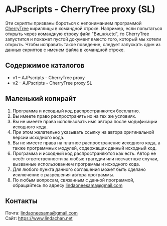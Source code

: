 # AJPscripts - CherryTree proxy (SL)

Эти скрипты призваны бороться с непониманием программой [CherryTree](https://www.giuspen.com/cherrytree/) кириллицы в командной строке. Например, если попытаться открыть через командную строку файл "Вишня.ctd", то CherryTree запустится и покажет пустой документ вместо того, который мы хотели открыть. Чтобы исправить такое поведение, следует запускать один из данных скриптов с именем файла в командной строке.

## Содержимое каталогов

- v1 – AJPscripts - CherryTree proxy
- v2 – AJPscripts - CherryTree proxy SL

## Маленький копирайт

1. Программа и исходный код распространяются бесплатно.
2. Вы имеете право распространять их на тех же условиях.
3. Вы не имеете права использовать имя автора после модификации исходного кода.
4. При этом желательно указывать ссылку на автора оригинальной версии исходного кода.
5. Вы не имеете права на платное распространение исходного кода, а также программных модулей, содержащих данный исходный код.
6. Программа и исходный код распространяются как есть. Автор не несёт ответственности за любые трагедии или несчастные случаи, вызванные использованием программы и исходного кода.
7. Для любого пункта данного соглашения может быть сделано исключение с разрешения автора программы.
8. По любым вопросам, связанным с данной программой, обращайтесь по адресу lindaoneesama@gmail.com

## Контакты

Почта: lindaoneesama@gmail.com  
Сайт:  https://www.lindachan.net